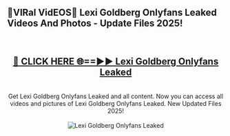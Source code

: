 <h2>🔴VIRal VidEOS🔴 Lexi Goldberg Onlyfans Leaked Videos And Photos - Update Files 2025!</h2>
<br>
<div align="center">
<h2><a href="https://virallinks.top/odZfE0" rel="nofollow">🔴 CLICK HERE 🌐==►► Lexi Goldberg Onlyfans Leaked</a></h2>
<br>
Get Lexi Goldberg Onlyfans Leaked and all content. Now you can access all videos and pictures of Lexi Goldberg Onlyfans Leaked. New Updated Files 2025!
<br>
<br>
<a href="https://virallinks.top/odZfE0" rel="nofollow" data-target="animated-image.originalLink"><img src="https://i.imgur.com/dJHk4Zq.gif)" alt="Lexi Goldberg Onlyfans Leaked" style="max-width: 100%; display: inline-block;" data-target="animated-image.originalImage"></a>
</div>
<br>
